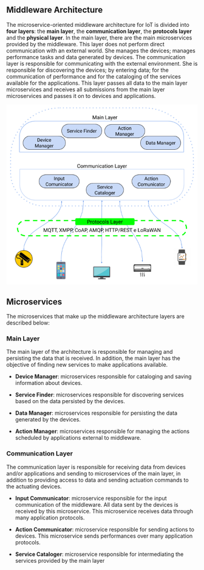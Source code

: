 ## Middleware Architecture

The microservice-oriented middleware architecture for IoT is divided into **four layers**: the **main layer**, the **communication layer**, the **protocols layer** and the **physical layer**. In the main layer, there are the main microservices provided by the middleware. This layer does not perform direct communication with an external world. She manages the devices; manages performance tasks and data generated by devices. The communication layer is responsible for communicating with the external environment. She is responsible for discovering the devices; by entering data; for the communication of performance and for the cataloging of the services available for the applications. This layer passes all data to the main layer microservices and receives all submissions from the main layer microservices and passes it on to devices and applications.

![middleware-architecture](../docs/imgs/middleware-architecture.png)

## Microservices

The microservices that make up the middleware architecture layers are described below:

### Main Layer

The main layer of the architecture is responsible for managing and persisting the data that is received. In addition, the main layer has the objective of finding new services to make applications available.

* **Device Manager**: microservices responsible for cataloging and saving information about devices.

* **Service Finder**: microservices responsible for discovering services based on the data persisted by the devices.

* **Data Manager**: microservices responsible for persisting the data generated by the devices.

* **Action Manager**: microservices responsible for managing the actions scheduled by applications external to middleware.

### Communication Layer

The communication layer is responsible for receiving data from devices and/or applications and sending to microservices of the main layer, in addition to providing access to data and sending actuation commands to the actuating devices.

* **Input Communicator**: microservice responsible for the input communication of the middleware. All data sent by the devices is received by this microservice. This microservice receives data through many application protocols.

* **Action Communicator**: microservice responsible for sending actions to devices. This microservice sends performances over many application protocols.

* **Service Cataloger**: microservice responsible for intermediating the services provided by the main layer